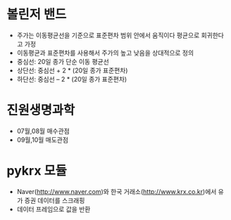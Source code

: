 # 볼린저 밴드
- 주가는 이동평균선을 기준으로 표준편차 범위 안에서 움직이다 평균으로 회귀한다고 가정
- 이동평균과 표준편차를 사용해서 주가의 높고 낮음을 상대적으로 정의
- 중심선: 20일 종가 단순 이동 평균선
- 상단선: 중심선 + 2 * (20일 종가 표준편차)
- 하단선: 중심선 – 2 * (20일 종가 표준편차)


# 진원생명과학
- 07월,08월 매수관점
- 09월,10월 매도관점

# pykrx 모듈
- Naver(http://www.naver.com)와 한국 거래소(http://www.krx.co.kr)에서 유가 증권 데이터를 스크래핑
- 데이터 프레임으로 값을 반환
